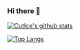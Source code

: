 ### Hi there 👋

<!--
**CutIce/CutIce** is a ✨ _special_ ✨ repository because its `README.md` (this file) appears on your GitHub profile.

Here are some ideas to get you started:

- 🔭 I’m currently working on ...
- 🌱 I’m currently learning ...
- 👯 I’m looking to collaborate on ...
- 🤔 I’m looking for help with ...
- 💬 Ask me about ...
- 📫 How to reach me: ...
- 😄 Pronouns: ...
- ⚡ Fun fact: ...
-->


[![CutIce's github stats](https://github-readme-stats.vercel.app/api?username=CutIce)](https://github.com/anuraghazra/github-readme-stats)
  
[![Top Langs](https://github-readme-stats.vercel.app/api/top-langs/?username=CutIce)](https://github.com/anuraghazra/github-readme-stats)
